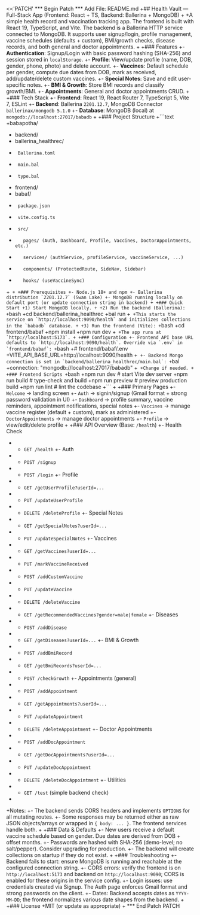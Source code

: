 <<'PATCH'
*** Begin Patch
*** Add File: README.md
+## Health Vault — Full-Stack App (Frontend: React + TS, Backend: Ballerina + MongoDB)
+
+A simple health record and vaccination tracking app. The frontend is built with React 19, TypeScript, and Vite. The backend is a Ballerina HTTP service connected to MongoDB. It supports user signup/login, profile management, vaccine schedules (defaults + custom), BMI/growth checks, disease records, and both general and doctor appointments.
+
+### Features
+- **Authentication**: Signup/Login with basic password hashing (SHA-256) and session stored in `localStorage`.
+- **Profile**: View/update profile (name, DOB, gender, phone, photo) and delete account.
+- **Vaccines**: Default schedule per gender, compute due dates from DOB, mark as received, add/update/delete custom vaccines.
+- **Special Notes**: Save and edit user-specific notes.
+- **BMI & Growth**: Store BMI records and classify growth/BMI.
+- **Appointments**: General and doctor appointments CRUD.
+
+### Tech Stack
+- **Frontend**: React 19, React Router 7, TypeScript 5, Vite 7, ESLint
+- **Backend**: Ballerina `2201.12.7`, MongoDB Connector `ballerinax/mongodb 5.1.0`
+- **Database**: MongoDB (local) at `mongodb://localhost:27017/babadb`
+
+### Project Structure
+```text
+babapotha/
+  backend/
+    ballerina_healthrec/
+      Ballerina.toml
+      main.bal
+      type.bal
+  frontend/
+    babaf/
+      package.json
+      vite.config.ts
+      src/
+        pages/ (Auth, Dashboard, Profile, Vaccines, DoctorAppointments, etc.)
+        services/ (authService, profileService, vaccineService, ...)
+        components/ (ProtectedRoute, SideNav, Sidebar)
+        hooks/ (useVaccineSync)
+```
+
+### Prerequisites
+- Node.js 18+ and npm
+- Ballerina distribution `2201.12.7` (Swan Lake)
+- MongoDB running locally on default port (or update connection string in backend)
+
+### Quick Start
+1) Start MongoDB locally.
+
+2) Run the backend (Ballerina):
+```bash
+cd backend/ballerina_healthrec
+bal run
+```
+This starts the service on `http://localhost:9090/health` and initializes collections in the `babadb` database.
+
+3) Run the frontend (Vite):
+```bash
+cd frontend/babaf
+npm install
+npm run dev
+```
+The app runs at `http://localhost:5173`.
+
+### Configuration
+- Frontend API base URL defaults to `http://localhost:9090/health`. Override via `.env` in `frontend/babaf`:
+```bash
+# frontend/babaf/.env
+VITE_API_BASE_URL=http://localhost:9090/health
+```
+- Backend Mongo connection is set in `backend/ballerina_healthrec/main.bal`:
+```bal
+connection: "mongodb://localhost:27017/babadb"
+```
+Change if needed.
+
+### Frontend Scripts
+```bash
+npm run dev        # start Vite dev server
+npm run build      # type-check and build
+npm run preview    # preview production build
+npm run lint       # lint the codebase
+```
+
+### Primary Pages
+- `Welcome` → landing screen
+- `Auth` → signin/signup (Gmail format + strong password validation in UI)
+- `Dashboard` → profile summary, vaccine reminders, appointment notifications, special notes
+- `Vaccines` → manage vaccine register (default + custom), mark as administered
+- `DoctorAppointments` → manage doctor appointments
+- `Profile` → view/edit/delete profile
+
+### API Overview (Base: `/health`)
+- Health Check
+  - `GET /health`
+- Auth
+  - `POST /signup`
+  - `POST /login`
+- Profile
+  - `GET /getUserProfile?userId=...`
+  - `PUT /updateUserProfile`
+  - `DELETE /deleteProfile`
+- Special Notes
+  - `GET /getSpecialNotes?userId=...`
+  - `PUT /updateSpecialNotes`
+- Vaccines
+  - `GET /getVaccines?userId=...`
+  - `PUT /markVaccineReceived`
+  - `POST /addCustomVaccine`
+  - `PUT /updateVaccine`
+  - `DELETE /deleteVaccine`
+  - `GET /getRecommendedVaccines?gender=male|female`
+- Diseases
+  - `POST /addDisease`
+  - `GET /getDiseases?userId=...`
+- BMI & Growth
+  - `POST /addBmiRecord`
+  - `GET /getBmiRecords?userId=...`
+  - `POST /checkGrowth`
+- Appointments (general)
+  - `POST /addAppointment`
+  - `GET /getAppointments?userId=...`
+  - `PUT /updateAppointment`
+  - `DELETE /deleteAppointment`
+- Doctor Appointments
+  - `POST /addDocAppointment`
+  - `GET /getDocAppointments?userId=...`
+  - `PUT /updateDocAppointment`
+  - `DELETE /deleteDocAppointment`
+- Utilities
+  - `GET /test` (simple backend check)
+
+Notes:
+- The backend sends CORS headers and implements `OPTIONS` for all mutating routes.
+- Some responses may be returned either as raw JSON objects/arrays or wrapped in `{ body: ... }`. The frontend services handle both.
+
+### Data & Defaults
+- New users receive a default vaccine schedule based on gender. Due dates are derived from DOB + offset months.
+- Passwords are hashed with SHA-256 (demo-level; no salt/pepper). Consider upgrading for production.
+- The backend will create collections on startup if they do not exist.
+
+### Troubleshooting
+- Backend fails to start: ensure MongoDB is running and reachable at the configured connection string.
+- CORS errors: verify the frontend is on `http://localhost:5173` and backend on `http://localhost:9090`; CORS is enabled for these origins in the service config.
+- Login issues: use credentials created via Signup. The Auth page enforces Gmail format and strong passwords on the client.
+- Dates: Backend accepts dates as `YYYY-MM-DD`; the frontend normalizes various date shapes from the backend.
+
+### License
+MIT (or update as appropriate)
+
*** End Patch
PATCH